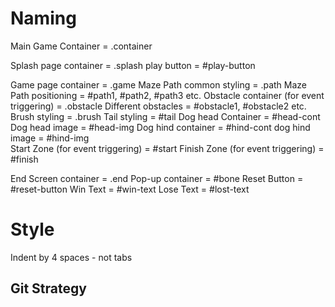 # Naming 

Main Game Container =       .container

Splash page container =     .splash
play button =               #play-button

Game page container =       .game
Maze Path common styling = 	.path
Maze Path positioning	=	#path1, #path2, #path3 etc.
Obstacle container (for event triggering)	=	.obstacle
Different obstacles =       #obstacle1, #obstacle2 etc.
Brush styling 	=			.brush
Tail styling =				#tail
Dog head Container =		#head-cont
Dog head image	=			#head-img
Dog hind container	= 		#hind-cont
dog hind image	=			#hind-img	
Start Zone (for event triggering) =	#start
Finish Zone (for event triggering)	= #finish

End Screen container		=  .end
Pop-up container			=  #bone
Reset Button				=  #reset-button
Win Text					= #win-text
Lose Text					= #lost-text
# Style

Indent by 4 spaces - not tabs


## Git Strategy



